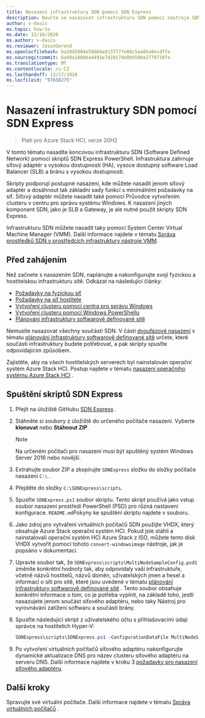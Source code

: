 ```yaml
---
title: Nasazení infrastruktury SDN pomocí SDN Express
description: Naučte se nasazovat infrastrukturu SDN pomocí nástroje SDN Express.
author: v-dasis
ms.topic: how-to
ms.date: 12/16/2020
ms.author: v-dasis
ms.reviewer: JasonGerend
ms.openlocfilehash: ba28d5904e58d84a913777fe80c5aa05a8ecdffe
ms.sourcegitcommit: 6a99a188bbad491e7d2817de0b9500a27797107e
ms.translationtype: MT
ms.contentlocale: cs-CZ
ms.lasthandoff: 12/17/2020
ms.locfileid: "97658275"
---
```

# <a name="deploy-an-sdn-infrastructure-using-sdn-express"></a>Nasazení infrastruktury SDN pomocí SDN Express

> Platí pro Azure Stack HCI, verze 20H2

V tomto tématu nasadíte koncovou infrastrukturu SDN (Software Defined Network) pomocí skriptů SDN Express PowerShell. Infrastruktura zahrnuje síťový adaptér s vysokou dostupností (HA), vysoce dostupný software Load Balancer (SLB) a bránu s vysokou dostupností.  

Skripty podporují postupné nasazení, kde můžete nasadit jenom síťový adaptér a dosáhnout tak základní sady funkcí s minimálními požadavky na síť. Síťový adaptér můžete nasadit také pomocí Průvodce vytvořením clusteru v centru pro správu systému Windows. K nasazení jiných komponent SDN, jako je SLB a Gateway, je ale nutné použít skripty SDN Express.

Infrastrukturu SDN můžete nasadit taky pomocí System Center Virtual Machine Manager (VMM). Další informace najdete v tématu [Správa prostředků SDN v prostředcích infrastruktury nástroje VMM](https://docs.microsoft.com/system-center/vmm/network-sdn).

## <a name="before-you-begin"></a>Před zahájením

Než začnete s nasazením SDN, naplánujte a nakonfigurujte svoji fyzickou a hostitelskou infrastrukturu sítě. Odkázat na následující články:

- [Požadavky na fyzickou síť](../concepts/physical-network-requirements.md)
- [Požadavky na síť hostitele](../concepts/host-network-requirements.md)
- [Vytvoření clusteru pomocí centra pro správu Windows](create-cluster.md)
- [Vytvoření clusteru pomocí Windows PowerShellu](create-cluster-powershell.md)
- [Plánování infrastruktury softwarově definované sítě](../concepts/plan-software-defined-networking-infrastructure.md)

Nemusíte nasazovat všechny součásti SDN. V části [dvoufázové nasazení](../concepts/plan-software-defined-networking-infrastructure.md#phased-deployment) v tématu [plánování infrastruktury softwarově definované sítě](../concepts/plan-software-defined-networking-infrastructure.md) určete, které součásti infrastruktury budete potřebovat, a pak skripty spusťte odpovídajícím způsobem.

Zajistěte, aby na všech hostitelských serverech byl nainstalován operační systém Azure Stack HCI. Postup najdete v tématu [nasazení operačního systému Azure Stack HCI](operating-system.md) .

## <a name="run-the-sdn-express-scripts"></a>Spuštění skriptů SDN Express

1. Přejít na úložiště GitHubu [SDN Express](https://github.com/microsoft/SDN) .

1. Stáhněte si soubory z úložiště do určeného počítače nasazení. Vyberte **klonovat** nebo **Stáhnout ZIP**.

    > [!NOTE]
    > Na určeném počítači pro nasazení musí být spuštěný systém Windows Server 2016 nebo novější.

1. Extrahujte soubor ZIP a zkopírujte `SDNExpress` složku do složky počítače nasazení `C:\` .

1. Přejděte do složky `C:\SDNExpress\scripts`.

1. Spusťte `SDNExpress.ps1` soubor skriptu. Tento skript používá jako vstup soubor nasazení prostředí PowerShell (PSD) pro různá nastavení konfigurace. `README.md`Pokyny ke spuštění skriptu najdete v souboru.  

1. Jako zdroj pro vytváření virtuálních počítačů SDN použijte VHDX, který obsahuje Azure Stack operační systém HCI. Pokud jste stáhli a nainstalovali operační systém HCI Azure Stack z ISO, můžete tento disk VHDX vytvořit pomocí tohoto `convert-windowsimage` nástroje, jak je popsáno v dokumentaci.

1. Upravte soubor tak, že `SDNExpress\scripts\MultiNodeSampleConfig.psd1` změníte konkrétní hodnoty tak, aby odpovídaly vaší infrastruktuře, včetně názvů hostitelů, názvů domén, uživatelských jmen a hesel a informací o síti pro sítě, které jsou uvedené v tématu [plánování infrastruktury softwarově definované sítě](../concepts/plan-software-defined-networking-infrastructure.md) . Tento soubor obsahuje konkrétní informace o tom, co je potřeba vyplnit, na základě toho, jestli nasazujete jenom součást síťového adaptéru, nebo taky Nástroj pro vyrovnávání zatížení softwaru a součásti brány.

1. Spusťte následující skript z uživatelského účtu s přihlašovacími údaji správce na hostitelích Hyper-V:

    ```powershell
    SDNExpress\scripts\SDNExpress.ps1 -ConfigurationDataFile MultiNodeSampleConfig.psd1 -Verbose
    ```

1. Po vytvoření virtuálních počítačů síťového adaptéru nakonfigurujte dynamické aktualizace DNS pro název clusteru síťového adaptéru na serveru DNS. Další informace najdete v kroku 3 [požadavky pro nasazení síťového adaptéru](https://docs.microsoft.com/windows-server/networking/sdn/plan/installation-and-preparation-requirements-for-deploying-network-controller#step-3-configure-dynamic-dns-registration-for-network-controller).

## <a name="next-steps"></a>Další kroky

Spravujte své virtuální počítače. Další informace najdete v tématu [Správa virtuálních počítačů](../manage/vm.md) .